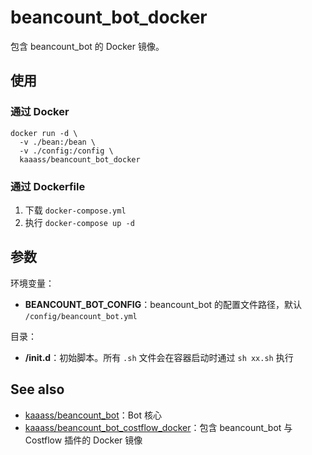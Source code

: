 # beancount_bot_docker
包含 beancount_bot 的 Docker 镜像。

## 使用

### 通过 Docker

```shell
docker run -d \
  -v ./bean:/bean \
  -v ./config:/config \
  kaaass/beancount_bot_docker
```

### 通过 Dockerfile

1. 下载 `docker-compose.yml`
2. 执行 `docker-compose up -d`

## 参数

环境变量：

- **BEANCOUNT_BOT_CONFIG**：beancount_bot 的配置文件路径，默认 `/config/beancount_bot.yml`

目录：

- **/init.d**：初始脚本。所有 `.sh` 文件会在容器启动时通过 `sh xx.sh` 执行

## See also

- [kaaass/beancount_bot](https://github.com/kaaass/beancount_bot)：Bot 核心
- [kaaass/beancount_bot_costflow_docker](https://github.com/kaaass/beancount_bot_costflow_docker)：包含 beancount_bot 与 Costflow 插件的 Docker 镜像

